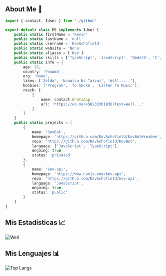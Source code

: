 ## About Me 🎋

```TypeScript
import { contact, IUser } from './github'

export default class ME implements IUser {
    public static firstName = 'Kevin'
    public static lastName = 'null'
    public static username = 'KevSchofield'
    public static website = 'None'
    public static aliases = ['Kev']
    public static skills = ['TypeScript', 'JavaScript', 'NodeJS', 'C', 'EJS', 'Express', 'NoSQL', 'CSS', 'HTML']
    public static info = {
        age: 20,
        country: 'Panamá',
        org: 'None',
        likes: ['Zelda', 'Nanatsu No Taizai', 'Well.....'],
        hobbies: ['Program', 'To Smoke', 'Listen To Music'],
        reach: [
            {
                name: contact.WhatsApp,
                url: 'https://wa.me/+50233301838?text=Well...'
            }
        ]
    }
    public static projects = [
        {
            name: 'KevBot',
            homepage: 'https://github.com/KevSchofield/KevBot#readme',
            repo: 'https://github.com/KevSchofield/KevBot',
            language: ['JavaScript', 'TypeScript'],
            ongoing: true,
            status: 'privated'
        },
        {
            name: 'kev-api',
            homepage: 'https://www.npmjs.com/kev-api',
            repo: 'https://github.com/KevSchofield/kev-api',
            language: 'JavaScript',
            ongoing: true,
            status: 'public'
        }
    ]
}


```
## Mis Estadísticas 📈
![Well](https://github-readme-stats.vercel.app/api?username=KevSchofield&theme=dark&show_icons=true)
## Mis Lenguajes 📊
![Top Langs](https://github-readme-stats.vercel.app/api/top-langs/?username=KevSchofield&theme=dark)
